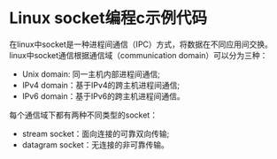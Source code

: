 # Linux socket编程c示例代码
在linux中socket是一种进程间通信（IPC）方式，将数据在不同应用间交换。
linux中socket通信根据通信域（communication domain）可以分为三种：
* Unix domain: 同一主机内部进程间通信;
* IPv4 domain：基于IPv4的跨主机进程间通信;
* IPv6 domain：基于IPv6的跨主机进程间通信。

每个通信域下都有两种不同类型的socket：
* stream socket：面向连接的可靠双向传输;
* datagram socket：无连接的非可靠传输。

